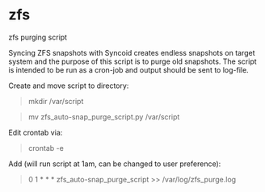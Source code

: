 # zfs
zfs purging script

Syncing ZFS snapshots with Syncoid creates endless snapshots on target system and the 
purpose of this script is to purge old snapshots. The script is intended to be run as 
a cron-job and output should be sent to log-file.

Create and move script to directory:
>mkdir /var/script

>mv zfs_auto-snap_purge_script.py /var/script

Edit crontab via:
>crontab -e

Add (will run script at 1am, can be changed to user preference):
>0 1 * * * zfs_auto-snap_purge_script >> /var/log/zfs_purge.log
